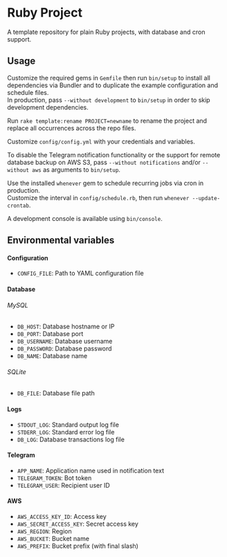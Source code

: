 # Ruby Project

A template repository for plain Ruby projects, with database and cron support.

## Usage

Customize the required gems in `Gemfile` then run `bin/setup` to install all
dependencies via Bundler and to duplicate the example configuration and schedule files.  
In production, pass `--without development` to `bin/setup` in order to skip
development dependencies.

Run `rake template:rename PROJECT=newname` to rename the project and replace all
occurrences across the repo files.

Customize `config/config.yml` with your credentials and variables.

To disable the Telegram notification functionality or the support for remote database
backup on AWS S3, pass `--without notifications` and/or `--without aws` as arguments
to `bin/setup`.

Use the installed `whenever` gem to schedule recurring jobs via cron in production.  
Customize the interval in `config/schedule.rb`, then run `whenever --update-crontab`.

A development console is available using `bin/console`.

## Environmental variables

#### Configuration
- `CONFIG_FILE`: Path to YAML configuration file

#### Database
###### MySQL
- `DB_HOST`: Database hostname or IP
- `DB_PORT`: Database port
- `DB_USERNAME`: Database username
- `DB_PASSWORD`: Database password
- `DB_NAME`: Database name

###### SQLite
- `DB_FILE`: Database file path

#### Logs
- `STDOUT_LOG`: Standard output log file
- `STDERR_LOG`: Standard error log file
- `DB_LOG`: Database transactions log file

#### Telegram
- `APP_NAME`: Application name used in notification text
- `TELEGRAM_TOKEN`: Bot token
- `TELEGRAM_USER`: Recipient user ID

#### AWS
- `AWS_ACCESS_KEY_ID`: Access key
- `AWS_SECRET_ACCESS_KEY`: Secret access key
- `AWS_REGION`: Region
- `AWS_BUCKET`: Bucket name
- `AWS_PREFIX`: Bucket prefix (with final slash)
